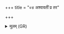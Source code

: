 +++
title = "०४ अश्वावतीं प्र तर"

+++
<details><summary>मूलम् (GR)</summary>

अश्वावतीं प्र तर या सुशेवा  
ऋक्षीकां वा प्रतरं नवीयः ।  
यस् त्वा जघान वध्यः सो अस्तु  
मा सो अन्यद् विदत भागधेयम् ॥
</details>